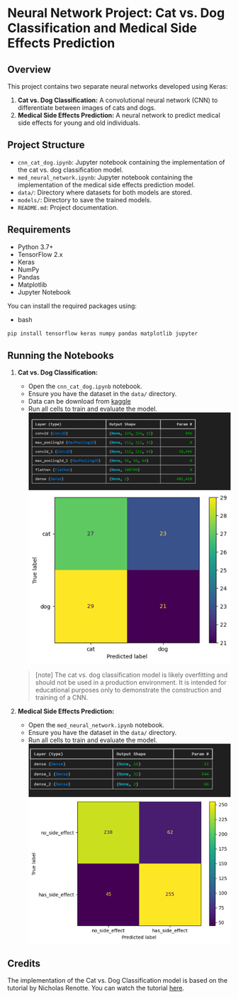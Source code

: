 
# Neural Network Project: Cat vs. Dog Classification and Medical Side Effects Prediction

## Overview

This project contains two separate neural networks developed using Keras:

1. **Cat vs. Dog Classification:** A convolutional neural network (CNN) to differentiate between images of cats and dogs.
2. **Medical Side Effects Prediction:** A neural network to predict medical side effects for young and old individuals.

## Project Structure

- `cnn_cat_dog.ipynb`: Jupyter notebook containing the implementation of the cat vs. dog classification model.
- `med_neural_network.ipynb`: Jupyter notebook containing the implementation of the medical side effects prediction model.
- `data/`: Directory where datasets for both models are stored.
- `models/`: Directory to save the trained models.
- `README.md`: Project documentation.

## Requirements

- Python 3.7+
- TensorFlow 2.x
- Keras
- NumPy
- Pandas
- Matplotlib
- Jupyter Notebook

You can install the required packages using:

- bash

```sh
pip install tensorflow keras numpy pandas matplotlib jupyter
```

## Running the Notebooks

1. **Cat vs. Dog Classification:**
    - Open the `cnn_cat_dog.ipynb` notebook.
    - Ensure you have the dataset in the `data/` directory.
    - Data can be download from [kaggle](https://www.kaggle.com/competitions/dogs-vs-cats/data)
    - Run all cells to train and evaluate the model.
    ![Alt text](img/catanddog_sum.png)
    ![Alt text](img/catanddog.png)
    >[note]
    >The cat vs. dog classification model is likely overfitting and should not be used in a production environment. It is intended for educational purposes only to demonstrate the construction and training of a CNN.

2. **Medical Side Effects Prediction:**
    - Open the `med_neural_network.ipynb` notebook.
    - Ensure you have the dataset in the `data/` directory.
    - Run all cells to train and evaluate the model.
    ![Alt text](img/med_sum.png)
    ![Alt text](img/med_output.png)

## Credits

The implementation of the Cat vs. Dog Classification model is based on the tutorial by Nicholas Renotte. You can watch the tutorial [here](https://youtu.be/qFJeN9V1ZsI?feature=shared).
